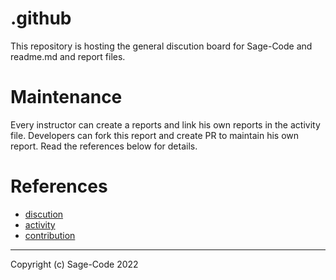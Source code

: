 # .github

This repository is hosting the general discution board for Sage-Code and readme.md and report files.

# Maintenance

 Every instructor can create a reports and link his own reports in the activity file. 
 Developers can fork this report and create PR to maintain his own report. Read the references below for details.

# References

* [discution](https://github.com/sage-code/bee/discussions)
* [activity](activity.md)
* [contribution](profile/contribute.md)

---
Copyright (c) Sage-Code 2022

